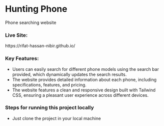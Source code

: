 # Hunting Phone

Phone searching website

### Live Site:
<p>https://rifat-hassan-nibir.github.io/</p>

### Key Features:
- Users can easily search for different phone models using the search bar provided, which dynamically updates the search results.
- The website provides detailed information about each phone, including specifications, features, and pricing.
- The website features a clean and responsive design built with Tailwind CSS, ensuring a pleasant user experience across different devices.

### Steps for running this project locally
- Just clone the project in your local machine

